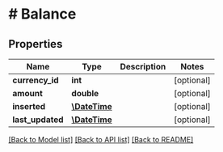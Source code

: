 # # Balance

## Properties

Name | Type | Description | Notes
------------ | ------------- | ------------- | -------------
**currency_id** | **int** |  | [optional]
**amount** | **double** |  | [optional]
**inserted** | [**\DateTime**](\DateTime.md) |  | [optional]
**last_updated** | [**\DateTime**](\DateTime.md) |  | [optional]

[[Back to Model list]](../../README.md#models) [[Back to API list]](../../README.md#endpoints) [[Back to README]](../../README.md)

